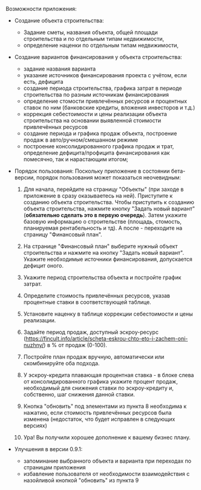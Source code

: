 Возможности приложения:

- Создание объекта строительства:
 	- Задание сметы, названия объекта, общей площади строительства и по отдельным типам недвижимости,
	- определение наценки по отдельным типам недвижимости,

- Создание вариантов финансирования у объекта строительства:
	- задание названия варианта
	- указание источников финансирования проекта с учётом, если есть, дефицита
	- создание периода строительства, графика затрат в периоде строительства по разным источникам финансирования
	- определение стомости привлечённых ресурсов и процентных ставок по ним (банковские кредиты, вложения инвесторов и т.д.)
	- коррекция себестоимости и цены реализации объекта строительства на основании выявленной стоимости привлечённых ресурсов
	- создание периода и графика продаж объекта, построение продаж в авто/ручном/смешанном режиме
	- построение консолидированного графика продаж и трат, определение дефицита/профицита финансирования как помесячно, так и нарастающим итогом;
	
- Порядок пользования:
 	Поскольку приложение в состоянии бета-версии, порядок пользования может показаться неочевидным:
  
 	1) Для начала, перейдите на страницу "Объекты" (при заходе в приложение в сразу оказываетесь на ней). Приступите к созданию объекта строительства. Чтобы приступить к созданию объекта строительства, нажмите кнопку "Задать новый вариант"(<b>обязательно сделать это в первую очередь</b>). Затем укажите базовую информацию о строительстве (площадь, стомость, планируемая рентабельность и тд). А после - переходите на страницу "Финансовый план".
  	
	2) На странице "Финансовый план" выберите нужный объект строительства и нажмите на кнопку "Задать новый вариант". Укажите необходимые источники финансирования, допускается дефицит оного.
  	
	3) Укажите период строительства объекта и постройте график затрат.
  	
	4) Определите стоимость привлечённых ресурсов, указав процентные ставки в соответствующей таблице.
  	
	5) Установите наценку в таблице коррекции себестоимости и цены реализации.
  	
	6) Задайте период продаж, доступный эскроу-ресурс (https://fincult.info/article/scheta-eskrou-chto-eto-i-zachem-oni-nuzhny/) в % от продаж (0-100).
  	
	7) Постройте план продаж вручную, автоматически или скомбинируйте оба подхода.
  	
	8) У эскроу-кредита плавающая процентная ставка - в блоке слева от консолидированного графика укажите процент продаж, необходимый для снижения ставки по эскроу-кредиту и, собственно, шаг снижения данной ставки.
  	
	9) Кнопка "обновить" под элементами из пункта 8 необходима к нажатию, если стоимость привлечённых ресурсов была изменена (недостаток, что будет исправлен в следующих версиях)
  	
	10) Ура! Вы получили хорошее дополнение к вашему бизнес плану.
  
 - Улучшения в версии 0.9.1:
    - запоминание выбранного объекта и варианта при переходах по страницам приложения
	- избавление пользователя от необходимости взаимодействия с назойливой кнопкой "обновить" из пункта 9
	
